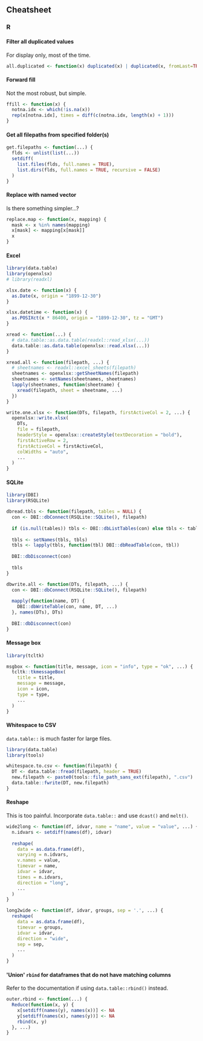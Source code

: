 ## Cheatsheet

### R

#### Filter all duplicated values

For display only, most of the time.

```r
all.duplicated <- function(x) duplicated(x) | duplicated(x, fromLast=TRUE)
```

#### Forward fill

Not the most robust, but simple.

```r
ffill <- function(x) {
  notna.idx <- which(!is.na(x))
  rep(x[notna.idx], times = diff(c(notna.idx, length(x) + 1)))
}
```

#### Get all filepaths from specified folder(s)

```r
get.filepaths <- function(...) {
  flds <- unlist(list(...))
  setdiff(
    list.files(flds, full.names = TRUE),
    list.dirs(flds, full.names = TRUE, recursive = FALSE)
  )
}
```

#### Replace with named vector

Is there something simpler...?

```r
replace.map <- function(x, mapping) {
  mask <- x %in% names(mapping)
  x[mask] <- mapping[x[mask]]
  x
}
```

#### Excel

```r
library(data.table)
library(openxlsx)
# library(readxl)

xlsx.date <- function(x) {
  as.Date(x, origin = "1899-12-30")
}

xlsx.datetime <- function(x) {
  as.POSIXct(x * 86400, origin = "1899-12-30", tz = "GMT")
}

xread <- function(...) {
  # data.table::as.data.table(readxl::read_xlsx(...))
  data.table::as.data.table(openxlsx::read.xlsx(...))
}

xread.all <- function(filepath, ...) {
  # sheetnames <- readxl::excel_sheets(filepath)
  sheetnames <- openxlsx::getSheetNames(filepath)
  sheetnames <- setNames(sheetnames, sheetnames)
  lapply(sheetnames, function(sheetname) {
    xread(filepath, sheet = sheetname, ...)
  })
}

write.one.xlsx <- function(DTs, filepath, firstActiveCol = 2, ...) {
  openxlsx::write.xlsx(
    DTs,
    file = filepath,
    headerStyle = openxlsx::createStyle(textDecoration = "bold"),
    firstActiveRow = 2,
    firstActiveCol = firstActiveCol,
    colWidths = "auto",
    ...
  )
}
```

#### SQLite

```r
library(DBI)
library(RSQLite)

dbread.tbls <- function(filepath, tables = NULL) {
  con <- DBI::dbConnect(RSQLite::SQLite(), filepath)
  
  if (is.null(tables)) tbls <- DBI::dbListTables(con) else tbls <- tables
  
  tbls <- setNames(tbls, tbls)
  tbls <- lapply(tbls, function(tbl) DBI::dbReadTable(con, tbl))
  
  DBI::dbDisconnect(con)
  
  tbls
}

dbwrite.all <- function(DTs, filepath, ...) {
  con <- DBI::dbConnect(RSQLite::SQLite(), filepath)
  
  mapply(function(name, DT) {
    DBI::dbWriteTable(con, name, DT, ...)
  }, names(DTs), DTs)
  
  DBI::dbDisconnect(con)
}
```

#### Message box

```r
library(tcltk)

msgbox <- function(title, message, icon = "info", type = "ok", ...) {
  tcltk::tkmessageBox(
    title = title,
    message = message,
    icon = icon,
    type = type,
    ...
  )
}
```

#### Whitespace to CSV

`data.table::` is much faster for large files.

```r
library(data.table)
library(tools)

whitespace.to.csv <- function(filepath) {
  DT <- data.table::fread(filepath, header = TRUE)
  new.filepath <- paste0(tools::file_path_sans_ext(filepath), ".csv")
  data.table::fwrite(DT, new.filepath)
}
```

#### Reshape

This is too painful. Incorporate `data.table::` and use `dcast()` and `melt()`.

```r
wide2long <- function(df, idvar, name = "name", value = "value", ...) {
  n.idvars <- setdiff(names(df), idvar)
  
  reshape(
    data = as.data.frame(df),
    varying = n.idvars,
    v.names = value,
    timevar = name,
    idvar = idvar,
    times = n.idvars,
    direction = "long",
    ...
  )
}

long2wide <- function(df, idvar, groups, sep = '.', ...) {
  reshape(
    data = as.data.frame(df),
    timevar = groups,
    idvar = idvar,
    direction = "wide",
    sep = sep,
    ...
  )
}
```

#### 'Union' `rbind` for dataframes that do not have matching columns

Refer to the documentation if using `data.table::rbind()` instead.

```r
outer.rbind <- function(...) {
  Reduce(function(x, y) {
    x[setdiff(names(y), names(x))] <- NA
    y[setdiff(names(x), names(y))] <- NA
    rbind(x, y)
  }, ...)
}
```
